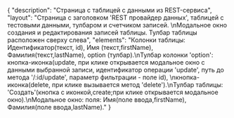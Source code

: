 {
"description": "Страница с таблицей с данными из REST-сервиса",
"layout": "Страница с заголовком 'REST провайдер данных', таблицей с тестовыми данными, тулбаром и счетчиком записей. \nМодальное окно создания и редактирования записей таблицы. Тулбар таблицы расположен сверху слева",
"elements": "Колонки таблицы: Идентификатор(текст, id), Имя (текст,firstName), Фамилия(текст,lastName), option (тулбар).\nТулбар колонки 'option': кнопка-иконка(update, при клике открывается модальное окно с данными выбранной записи, идентификатор операции 'update', путь до метода '/:id/update', параметр фильтрации - поле id), \nкнопка-иконка(delete, при клике вызывается метод 'delete').\nТулбар таблицы: 'Создать'(кнопка с иконкой,create;при клике открывается модальное окно).\nМодальное окно: поля: Имя(поле ввода,firstName), Фамилия(поле ввода,lastName)."
}